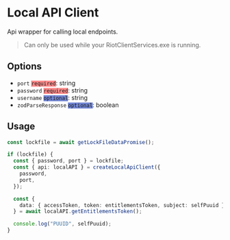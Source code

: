 # Local API Client

Api wrapper for calling local endpoints.

> Can only be used while your RiotClientServices.exe is running.

## Options

- `port` <code style="background-color: #FD8A8A">required</code>: string
- `password` <code style="background-color: #FD8A8A">required</code>: string
- `username` <code style="background-color: #7286D3">optional</code>: string
- `zodParseResponse` <code style="background-color: #7286D3">optional</code>: boolean

## Usage

```typescript
const lockfile = await getLockFileDataPromise();

if (lockfile) {
  const { password, port } = lockfile;
  const { api: localAPI } = createLocalApiClient({
    password,
    port,
  });

  const {
    data: { accessToken, token: entitlementsToken, subject: selfPuuid },
  } = await localAPI.getEntitlementsToken();

  console.log("PUUID", selfPuuid);
}
```
